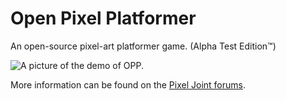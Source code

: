 Open Pixel Platformer
=====================

An open-source pixel-art platformer game. (Alpha Test Edition™)

![A picture of the demo of OPP.](http://ddr0.github.io/images/forum%20posts/snapshot%20103.png "It has animations in-game!")

More information can be found on the [Pixel Joint forums](http://www.pixeljoint.com/forum/forum_posts.asp?TID=16828&PN=1).
